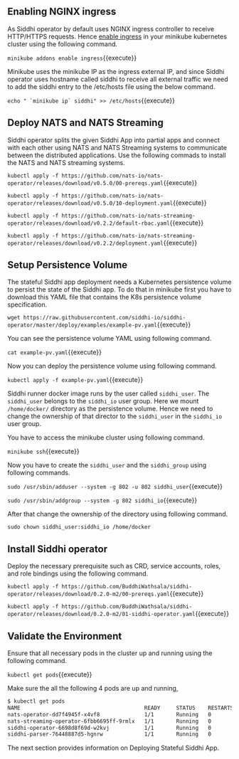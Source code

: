 ## Enabling NGINX ingress

As Siddhi operator by default uses NGINX ingress controller to receive HTTP/HTTPS requests. Hence [enable ingress](https://kubernetes.github.io/ingress-nginx/deploy/) in your minikube kubernetes cluster using the following command.

`minikube addons enable ingress`{{execute}}

Minikube uses the minikube IP as the ingress external IP, and since Siddhi operator uses hostname called siddhi to receive all external traffic we need to add the siddhi entry to the /etc/hosts file using the below command.

``` echo " `minikube ip` siddhi" >> /etc/hosts ```{{execute}}

## Deploy NATS and NATS Streaming

Siddhi operator splits the given Siddhi App into partial apps and connect with each other using NATS and NATS Streaming systems to communicate between the distributed applications. Use the following commads to install the NATS and NATS streaming systems.


`kubectl apply -f https://github.com/nats-io/nats-operator/releases/download/v0.5.0/00-prereqs.yaml`{{execute}}

`kubectl apply -f https://github.com/nats-io/nats-operator/releases/download/v0.5.0/10-deployment.yaml`{{execute}}

`kubectl apply -f https://github.com/nats-io/nats-streaming-operator/releases/download/v0.2.2/default-rbac.yaml`{{execute}}

`kubectl apply -f https://github.com/nats-io/nats-streaming-operator/releases/download/v0.2.2/deployment.yaml`{{execute}}

## Setup Persistence Volume

The stateful Siddhi app deployment needs a Kubernetes persistence volume to persist the state of the Siddhi app. To do that in minikube first you have to download this YAML file that contains the K8s persistence volume specification.

`wget https://raw.githubusercontent.com/siddhi-io/siddhi-operator/master/deploy/examples/example-pv.yaml`{{execute}}

You can see the persistence volume YAML using following command.

`cat example-pv.yaml`{{execute}}

Now you can deploy the persistence volume using following command.

`kubectl apply -f example-pv.yaml`{{execute}}

Siddhi runner docker image runs by the user called `siddhi_user`. The `siddhi_user` belongs to the `siddhi_io` user group. Here we mount `/home/docker/` directory as the persistence volume. Hence we need to change the ownership of that director to the `siddhi_user` in the `siddhi_io` user group.

You have to access the minikube cluster using following command.

`minikube ssh`{{execute}} 

Now you have to create the `siddhi_user` and the `siddhi_group` using following commands.

`sudo /usr/sbin/adduser --system -g 802 -u 802 siddhi_user`{{execute}}

`sudo /usr/sbin/addgroup --system -g 802 siddhi_io`{{execute}}

After that change the ownership of the directory using following command.

`sudo chown siddhi_user:siddhi_io /home/docker`

## Install Siddhi operator

Deploy the necessary prerequisite such as  CRD, service accounts, roles, and role bindings using the following command.

`kubectl apply -f https://github.com/BuddhiWathsala/siddhi-operator/releases/download/0.2.0-m2/00-prereqs.yaml`{{execute}}

`kubectl apply -f https://github.com/BuddhiWathsala/siddhi-operator/releases/download/0.2.0-m2/01-siddhi-operator.yaml`{{execute}}

## Validate the Environment

Ensure that all necessary pods in the cluster up and running using the following command.

`kubectl get pods`{{execute}}

Make sure the all the following 4 pods are up and running,

```sh
$ kubectl get pods
NAME                                       READY     STATUS    RESTARTS   AGE
nats-operator-dd7f4945f-x4vf8              1/1       Running   0          10m
nats-streaming-operator-6fbb6695ff-9rmlx   1/1       Running   0          10m
siddhi-operator-6698d8f69d-w2kvj           1/1       Running   0          10m
siddhi-parser-76448887d5-hgnrw             1/1       Running   0          10m
```

The next section provides information on Deploying Stateful Siddhi App.

